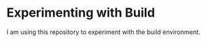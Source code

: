 Experimenting with Build
========================

I am using this repository to experiment with the build environment.